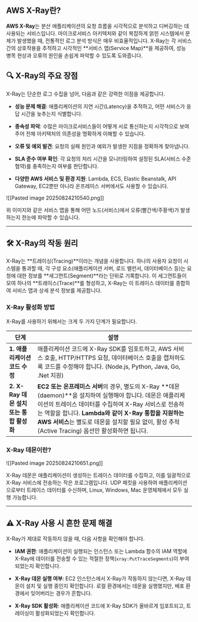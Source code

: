 ## AWS X-Ray란?

**AWS X-Ray**는 분산 애플리케이션의 요청 흐름을 시각적으로 분석하고 디버깅하는 데 사용되는 서비스입니다. 마이크로서비스 아키텍처와 같이 복잡하게 얽힌 시스템에서 문제가 발생했을 때, 전통적인 로그 분석 방식은 매우 비효율적입니다. X-Ray는 각 서비스 간의 상호작용을 추적하고 시각적인 **서비스 맵(Service Map)**을 제공하여, 성능 병목 현상과 오류의 원인을 손쉽게 파악할 수 있도록 도와줍니다.

## 🔍 X-Ray의 주요 장점

X-Ray는 단순한 로그 수집을 넘어, 다음과 같은 강력한 이점을 제공합니다.

- **성능 문제 해결**: 애플리케이션의 지연 시간(Latency)을 추적하고, 어떤 서비스가 응답 시간을 늦추는지 식별합니다.

- **종속성 파악**: 수많은 마이크로서비스들이 어떻게 서로 통신하는지 시각적으로 보여주어 전체 아키텍처의 의존성을 명확하게 이해할 수 있습니다.

- **오류 및 예외 발견**: 요청의 실패 원인과 예외가 발생한 지점을 정확하게 찾아냅니다.

- **SLA 준수 여부 확인**: 각 요청의 처리 시간을 모니터링하여 설정된 SLA(서비스 수준 협약)를 충족하는지 여부를 판단합니다.

- **다양한 AWS 서비스 및 환경 지원**: Lambda, ECS, Elastic Beanstalk, API Gateway, EC2뿐만 아니라 온프레미스 서버에서도 사용할 수 있습니다.

![[Pasted image 20250824210540.png]]

위 이미지와 같은 서비스 맵을 통해 어떤 노드(서비스)에서 오류(빨간색/주황색)가 발생하는지 한눈에 파악할 수 있습니다.

---

## 🛠️ X-Ray의 작동 원리

X-Ray는 **트레이싱(Tracing)**이라는 개념을 사용합니다. 하나의 사용자 요청이 시스템을 통과할 때, 각 구성 요소(애플리케이션 서버, 로드 밸런서, 데이터베이스 등)는 요청에 대한 정보를 **세그먼트(Segment)**라는 단위로 기록합니다. 이 세그먼트들이 모여 하나의 **트레이스(Trace)**를 형성하고, X-Ray는 이 트레이스 데이터를 종합하여 서비스 맵과 상세 분석 정보를 제공합니다.

### X-Ray 활성화 방법

X-Ray를 사용하기 위해서는 크게 두 가지 단계가 필요합니다.

|단계|설명|
|---|---|
|**1. 애플리케이션 코드 수정**|애플리케이션 코드에 X-Ray SDK를 임포트하고, AWS 서비스 호출, HTTP/HTTPS 요청, 데이터베이스 호출을 캡처하도록 코드를 수정해야 합니다. (Node.js, Python, Java, Go, .Net 지원)|
|**2. X-Ray 데몬 설치 또는 통합 활성화**|**EC2 또는 온프레미스 서버**의 경우, 별도의 X-Ray **데몬(daemon)**을 설치하여 실행해야 합니다. 데몬은 애플리케이션의 트레이스 데이터를 수집하여 X-Ray 서비스로 전송하는 역할을 합니다. **Lambda와 같이 X-Ray 통합을 지원하는 AWS 서비스**는 별도로 데몬을 설치할 필요 없이, 활성 추적(Active Tracing) 옵션만 활성화하면 됩니다.|

### X-Ray 데몬이란?

![[Pasted image 20250824210651.png]]

X-Ray 데몬은 애플리케이션이 생성하는 트레이스 데이터를 수집하고, 이를 일괄적으로 X-Ray 서비스에 전송하는 작은 프로그램입니다. UDP 패킷을 사용하여 애플리케이션으로부터 트레이스 데이터를 수신하며, Linux, Windows, Mac 운영체제에서 모두 실행 가능합니다.

---

## ⚠️ X-Ray 사용 시 흔한 문제 해결

X-Ray가 제대로 작동하지 않을 때, 다음 사항을 확인해야 합니다.

- **IAM 권한**: 애플리케이션이 실행되는 인스턴스 또는 Lambda 함수의 IAM 역할에 X-Ray에 데이터를 전송할 수 있는 적절한 정책(`xray:PutTraceSegments`)이 부여되었는지 확인합니다.

- **X-Ray 데몬 실행 여부**: EC2 인스턴스에서 X-Ray가 작동하지 않는다면, X-Ray 데몬이 설치 및 실행 중인지 확인합니다. 로컬 환경에서는 데몬을 실행했지만, 배포 환경에서 잊어버리는 경우가 흔합니다.

- **X-Ray SDK 활성화**: 애플리케이션 코드에 X-Ray SDK가 올바르게 임포트되고, 트레이싱이 활성화되었는지 확인합니다.